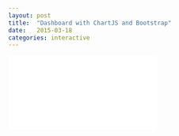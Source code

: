 ```yaml
---
layout: post
title:  "Dashboard with ChartJS and Bootstrap"
date:   2015-03-18
categories: interactive
---
```

<div class="embed-responsive embed-responsive-4by3">
<iframe src="{{baseurl}}/jEx.html" frameborder="0" class="embed-responsive-item"></iframe>
</div>